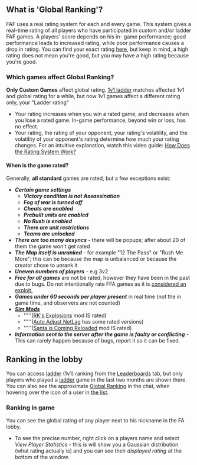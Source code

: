 ## **What is 'Global Ranking'**?

FAF uses a real rating system for each and every game. This system gives
a real-time rating of all players who have participated in custom and/or
ladder FAF games. A players' score depends on his in- game performance;
good performance leads to increased rating, while poor performance
causes a drop in rating. You can find your exact rating
[here](http://content.faforever.com/faf/leaderboards/read-leader.php?board=global&username),
but keep in mind, a high rating does not mean you're good, but you may
have a high rating because you're good.

### Which games affect Global Ranking?

**Only Custom Games** affect global rating. [1v1
ladder](The_Ladder "wikilink") matches affected 1v1 and global rating
for a while, but now 1v1 games affect a different rating only, your
"Ladder rating"

-   Your rating increases when you win a rated game, and decreases when
    you lose a rated game. In-game performance, beyond win or loss, has
    no effect.
-   Your rating, the rating of your opponent, your rating's volatility,
    and the volatility of your opponent's rating determine how much your
    rating changes. For an intuitive explanation, watch this video
    guide: [How Does the Rating System Work?](https://goo.gl/dzSEhP)

#### When is the game rated?

Generally, **all standard** games are rated, but a few exceptions exist:

-   ***Certain game settings***
    -   ***Victory condition is not Assassination***
    -   ***Fog of war is turned off***
    -   ***Cheats are enabled***
    -   ***Prebuilt units are enabled***
    -   ***No Rush is enabled***
    -   ***There are unit restrictions***
    -   ***Teams are unlocked***
-   ***There are too many desyncs*** - there will be popups; after about
    20 of them the game won't get rated
-   ***The Map itself is unranked*** - for example "12 The Pass" or
    "Rush Me More"; this can be because the map is unbalanced or because
    the creator chose to unrank it
-   ***Uneven numbers of players*** - e.g 3v2
-   ***Free for all games*** are not be rated, however they have been in
    the past due to bugs. Do not intentionally rate FFA games as it is
    [considered an
    exploit.](http://forums.faforever.com/viewtopic.php?f=12&t=11322#p116202)
-   ***Games under 60 seconds per player present*** in real time (not
    the in game time, and observers are not counted)
-   ***[Sim Mods](Mod_Vault#Sim_Mods "wikilink")***
    -   '''''([RK's
        Explosions](https://forums.faforever.com/viewtopic.php?f=41&t=6813)
        mod IS rated)
    -   '''''([Auto Adjust
        NetLag](https://forums.faforever.com/viewtopic.php?f=41&t=4307)
        has some rated versions)
    -   '''''([Santa is Coming
        Reloaded](https://forums.faforever.com/viewtopic.php?f=41&t=13543)
        mod IS rated)
-   ***Information sent to the server after the game is faulty or
    conflicting*** - This can rarely happen because of bugs, report it
    so it can be fixed.

## **Ranking in the lobby**

You can access [ladder](The_Ladder "wikilink") (1v1) ranking from the
[Leaderboards](Leaderboards_and_Rating "wikilink") tab, but only players
who played a [ladder](The_Ladder "wikilink") game in the last two months
are shown there. You can also see the approximate [Global
Ranking](Global_Ranking "wikilink") in the chat, when hovering over the
icon of a user in [the list](FAF_chat "wikilink").

### Ranking in game

You can see the global rating of any player next to his nickname in the
FA lobby.

-   To see the precise number, right click on a players name and select
    *View Player Statistics* - this is will show you a Gaussian
    distribution (what rating actually is) and you can see their
    *displayed rating* at the bottom of the window.

